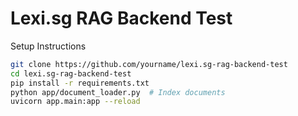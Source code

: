 # Lexi.sg RAG Backend Test
Setup Instructions

```bash
git clone https://github.com/yourname/lexi.sg-rag-backend-test
cd lexi.sg-rag-backend-test
pip install -r requirements.txt
python app/document_loader.py  # Index documents
uvicorn app.main:app --reload

